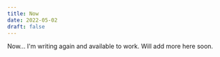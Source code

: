 ```yaml
---
title: Now
date: 2022-05-02
draft: false
---
```


Now... I'm writing again and available to work. Will add more here soon.
